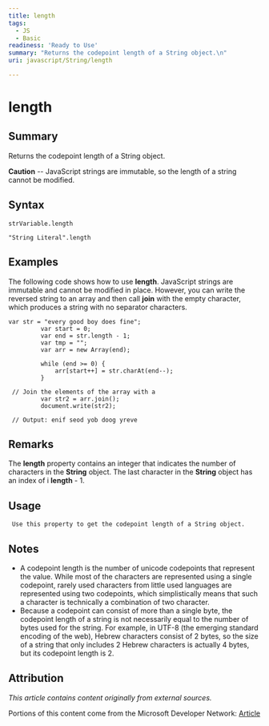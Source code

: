 ```yaml
---
title: length
tags:
  - JS
  - Basic
readiness: 'Ready to Use'
summary: "Returns the codepoint length of a String object.\n"
uri: javascript/String/length

---
```

# length

## Summary

Returns the codepoint length of a String object.

**Caution** -- JavaScript strings are immutable, so the length of a string cannot be modified.

## Syntax

    strVariable.length

    "String Literal".length

## Examples

The following code shows how to use **length**. JavaScript strings are immutable and cannot be modified in place. However, you can write the reversed string to an array and then call **join** with the empty character, which produces a string with no separator characters.

``` {.js}
var str = "every good boy does fine";
         var start = 0;
         var end = str.length - 1;
         var tmp = "";
         var arr = new Array(end);

         while (end >= 0) {
             arr[start++] = str.charAt(end--);
         }

 // Join the elements of the array with a
         var str2 = arr.join();
         document.write(str2);

 // Output: enif seod yob doog yreve
```

## Remarks

The **length** property contains an integer that indicates the number of characters in the **String** object. The last character in the **String** object has an index of i **length** - 1.

## Usage

     Use this property to get the codepoint length of a String object.

## Notes

-   A codepoint length is the number of unicode codepoints that represent the value. While most of the characters are represented using a single codepoint, rarely used characters from little used languages are represented using two codepoints, which simplistically means that such a character is technically a combination of two character.
-   Because a codepoint can consist of more than a single byte, the codepoint length of a string is not necessarily equal to the number of bytes used for the string. For example, in UTF-8 (the emerging standard encoding of the web), Hebrew characters consist of 2 bytes, so the size of a string that only includes 2 Hebrew characters is actually 4 bytes, but its codepoint length is 2.

## Attribution

*This article contains content originally from external sources.*

Portions of this content come from the Microsoft Developer Network: [Article](http://msdn.microsoft.com/en-us/library/ie/3d616214(v=vs.94).aspx)

